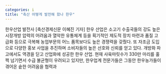 ```yaml
---
categories: i
title: "축산 어떻게 발전해 왔나 한우"
---
```

한우산업 발전사 [축산경제신문 이혜진 기자] 한우 산업은 소고기 수출국들의 강도 높은 시장개방 압력의 어려움과 열악한 유통체계 등을 획기적인 제도적 장치 마련과 품질 고급화 등으로 극복해 농업부문의 어느 품목보다도 높은 경쟁력을 갖췄다. 또 자조금 도입으로 다양한 홍보 사업을 추진하며 소비자들의 높은 선호와 신뢰를 얻고 있다. 개방화 파고에서도 역경을 딛고 산업화에 성공한 한우 산업. 현재 사육마릿수가 330만 마리를 훌쩍 넘기면서 수급 불균형이 우려되고 있지만, 한우업계 전문가들은 그동안 한우농가들이 겪어온 숱한 어려움을 협력과